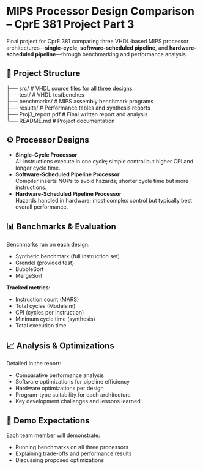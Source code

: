 # **MIPS Processor Design Comparison – CprE 381 Project Part 3**
Final project for CprE 381 comparing three VHDL‐based MIPS processor architectures—**single-cycle**, **software-scheduled pipeline**, and **hardware-scheduled pipeline**—through benchmarking and performance analysis.



## 📁 **Project Structure**
├── src/ # VHDL source files for all three designs\
├── test/ # VHDL testbenches\
├── benchmarks/ # MIPS assembly benchmark programs\
├── results/ # Performance tables and synthesis reports\
├── Proj3_report.pdf # Final written report and analysis\
└── README.md # Project documentation

## ⚙️ **Processor Designs**
- **Single-Cycle Processor**  
  All instructions execute in one cycle; simple control but higher CPI and longer cycle time.
- **Software-Scheduled Pipeline Processor**  
  Compiler inserts NOPs to avoid hazards; shorter cycle time but more instructions.
- **Hardware-Scheduled Pipeline Processor**  
  Hazards handled in hardware; most complex control but typically best overall performance.

## 📊 **Benchmarks & Evaluation**
Benchmarks run on each design:
- Synthetic benchmark (full instruction set)  
- Grendel (provided test)  
- BubbleSort  
- MergeSort
  
**Tracked metrics:**
- Instruction count (MARS)  
- Total cycles (Modelsim)  
- CPI (cycles per instruction)  
- Minimum cycle time (synthesis)  
- Total execution time

## 📈 **Analysis & Optimizations**
Detailed in the report:
- Comparative performance analysis  
- Software optimizations for pipeline efficiency  
- Hardware optimizations per design  
- Program-type suitability for each architecture  
- Key development challenges and lessons learned

## 🧪 **Demo Expectations**
Each team member will demonstrate:
- Running benchmarks on all three processors  
- Explaining trade-offs and performance results  
- Discussing proposed optimizations

